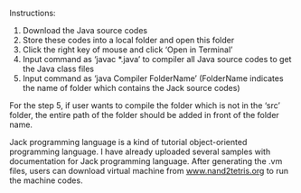 Instructions:
1. Download the Java source codes 
2. Store these codes into a local folder and open this folder
3. Click the right key of mouse and click ‘Open in Terminal’
4. Input command as ‘javac *.java’ to compiler all Java source codes to get the Java class files
5. Input command as ‘java Compiler FolderName’ (FolderName indicates the name of folder which contains the Jack source codes)

For the step 5, if user wants to compile the folder which is not in the ‘src’ folder, the entire path of the folder should be added in front of the folder name. 

Jack programming language is a kind of tutorial object-oriented programming language. I have already uploaded several samples with documentation for Jack programming language. After generating the .vm files, users can download virtual machine from www.nand2tetris.org to run the machine codes.
